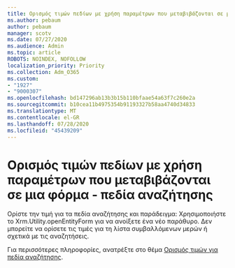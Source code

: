 ```yaml
---
title: Ορισμός τιμών πεδίων με χρήση παραμέτρων που μεταβιβάζονται σε μια φόρμα - πεδία αναζήτησης
ms.author: pebaum
author: pebaum
manager: scotv
ms.date: 07/27/2020
ms.audience: Admin
ms.topic: article
ROBOTS: NOINDEX, NOFOLLOW
localization_priority: Priority
ms.collection: Adm_O365
ms.custom:
- "1927"
- "9000307"
ms.openlocfilehash: bd147296ab13b3b15b110bfaae54a63f7c260e2a
ms.sourcegitcommit: b10cea11b4975354b91193327b58aa4740d34833
ms.translationtype: MT
ms.contentlocale: el-GR
ms.lasthandoff: 07/28/2020
ms.locfileid: "45439209"
---
```

# <a name="set-field-values-using-parameters-passed-to-a-form---lookup-fields"></a>Ορισμός τιμών πεδίων με χρήση παραμέτρων που μεταβιβάζονται σε μια φόρμα - πεδία αναζήτησης

Ορίστε την τιμή για τα πεδία αναζήτησης και παράδειγμα: Χρησιμοποιήστε το Xrm.Utility.openEntityForm για να ανοίξετε ένα νέο παράθυρο. Δεν μπορείτε να ορίσετε τις τιμές για τη λίστα συμβαλλόμενων μερών ή σχετικά με τις αναζητήσεις.

Για περισσότερες πληροφορίες, ανατρέξτε στο θέμα [Ορισμός τιμών για πεδία αναζήτησης](https://docs.microsoft.com/previous-versions/dynamicscrm-2016/developers-guide/gg334375(v=crm.8)#set-values-for-lookup-fields).